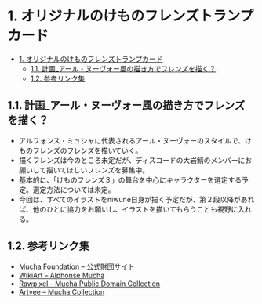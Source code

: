 # 1. オリジナルのけものフレンズトランプカード

- [1. オリジナルのけものフレンズトランプカード](#1-オリジナルのけものフレンズトランプカード)
  - [1.1. 計画\_アール・ヌーヴォー風の描き方でフレンズを描く？](#11-計画_アールヌーヴォー風の描き方でフレンズを描く)
  - [1.2. 参考リンク集](#12-参考リンク集)

## 1.1. 計画_アール・ヌーヴォー風の描き方でフレンズを描く？

- アルフォンス・ミュシャに代表されるアール・ヌーヴォーのスタイルで、けものフレンズのフレンズを描いていく。
- 描くフレンズは今のところ未定だが、ディスコードの大岩鯖のメンバーにお願いして描いてほしいフレンズを募集中。
- 基本的に、「けものフレンズ３」の舞台を中心にキャラクターを選定する予定。選定方法については未定。
- 今回は、すべてのイラストをniwune自身が描く予定だが、第２段以降があれば、他のひとに協力をお願いし、イラストを描いてもらうことも視野に入れる。

## 1.2. 参考リンク集

- [Mucha Foundation – 公式財団サイト](https://www.muchafoundation.org/en)
- [WikiArt – Alphonse Mucha](https://www.wikiart.org/en/alphonse-mucha)
- [Rawpixel - Mucha Public Domain Collection](https://www.rawpixel.com/search/mucha?page=1&path=1522&sort=curated)
- [Artvee – Mucha Collection](https://artvee.com/artist/alphonse-mucha/)
